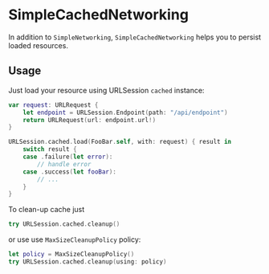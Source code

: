 # SimpleCachedNetworking

In addition to `SimpleNetworking`, `SimpleCachedNetworking` helps you to persist loaded resources.  

## Usage
Just load your resource using URLSession `cached` instance:

```swift
var request: URLRequest {
    let endpoint = URLSession.Endpoint(path: "/api/endpoint")
    return URLRequest(url: endpoint.url!)
}

URLSession.cached.load(FooBar.self, with: request) { result in
    switch result {
    case .failure(let error):
        // handle error
    case .success(let fooBar):
        // ... 
    }
}
```

To clean-up cache just

```swift
try URLSession.cached.cleanup()
```

or use use `MaxSizeCleanupPolicy` policy:

```swift
let policy = MaxSizeCleanupPolicy()
try URLSession.cached.cleanup(using: policy)
```



